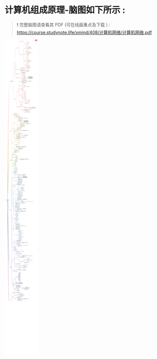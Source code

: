 # 计算机组成原理-脑图如下所示 :

> ❗ 完整脑图请查看其 PDF (可在线画重点及下载 ) : https://course.studynote.life/xmind/408/计算机网络/计算机网络.pdf

![ ](../../xmind/408/计算机网络/计算机网络.png)
